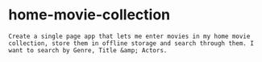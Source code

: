 # home-movie-collection
    Create a single page app that lets me enter movies in my home movie collection, store them in offline storage and search through them. I want to search by Genre, Title &amp; Actors.

